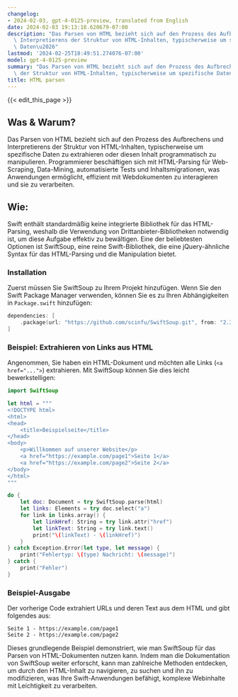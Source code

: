```yaml
---
changelog:
- 2024-02-03, gpt-4-0125-preview, translated from English
date: 2024-02-03 19:13:18.620679-07:00
description: "Das Parsen von HTML bezieht sich auf den Prozess des Aufbrechens und\
  \ Interpretierens der Struktur von HTML-Inhalten, typischerweise um spezifische\
  \ Daten\u2026"
lastmod: '2024-02-25T18:49:51.274076-07:00'
model: gpt-4-0125-preview
summary: "Das Parsen von HTML bezieht sich auf den Prozess des Aufbrechens und Interpretierens\
  \ der Struktur von HTML-Inhalten, typischerweise um spezifische Daten\u2026"
title: HTML parsen
---
```


{{< edit_this_page >}}

## Was & Warum?
Das Parsen von HTML bezieht sich auf den Prozess des Aufbrechens und Interpretierens der Struktur von HTML-Inhalten, typischerweise um spezifische Daten zu extrahieren oder diesen Inhalt programmatisch zu manipulieren. Programmierer beschäftigen sich mit HTML-Parsing für Web-Scraping, Data-Mining, automatisierte Tests und Inhaltsmigrationen, was Anwendungen ermöglicht, effizient mit Webdokumenten zu interagieren und sie zu verarbeiten.

## Wie:
Swift enthält standardmäßig keine integrierte Bibliothek für das HTML-Parsing, weshalb die Verwendung von Drittanbieter-Bibliotheken notwendig ist, um diese Aufgabe effektiv zu bewältigen. Eine der beliebtesten Optionen ist SwiftSoup, eine reine Swift-Bibliothek, die eine jQuery-ähnliche Syntax für das HTML-Parsing und die Manipulation bietet.

### Installation
Zuerst müssen Sie SwiftSoup zu Ihrem Projekt hinzufügen. Wenn Sie den Swift Package Manager verwenden, können Sie es zu Ihren Abhängigkeiten in `Package.swift` hinzufügen:

```swift
dependencies: [
    .package(url: "https://github.com/scinfu/SwiftSoup.git", from: "2.3.2")
]
```

### Beispiel: Extrahieren von Links aus HTML
Angenommen, Sie haben ein HTML-Dokument und möchten alle Links (`<a href="...">`) extrahieren. Mit SwiftSoup können Sie dies leicht bewerkstelligen:

```swift
import SwiftSoup

let html = """
<!DOCTYPE html>
<html>
<head>
    <title>Beispielseite</title>
</head>
<body>
    <p>Willkommen auf unserer Website</p>
    <a href="https://example.com/page1">Seite 1</a>
    <a href="https://example.com/page2">Seite 2</a>
</body>
</html>
"""

do {
    let doc: Document = try SwiftSoup.parse(html)
    let links: Elements = try doc.select("a")
    for link in links.array() {
        let linkHref: String = try link.attr("href")
        let linkText: String = try link.text()
        print("\(linkText) - \(linkHref)")
    }
} catch Exception.Error(let type, let message) {
    print("Fehlertyp: \(type) Nachricht: \(message)")
} catch {
    print("Fehler")
}
```

### Beispiel-Ausgabe
Der vorherige Code extrahiert URLs und deren Text aus dem HTML und gibt folgendes aus:

```
Seite 1 - https://example.com/page1
Seite 2 - https://example.com/page2
```

Dieses grundlegende Beispiel demonstriert, wie man SwiftSoup für das Parsen von HTML-Dokumenten nutzen kann. Indem man die Dokumentation von SwiftSoup weiter erforscht, kann man zahlreiche Methoden entdecken, um durch den HTML-Inhalt zu navigieren, zu suchen und ihn zu modifizieren, was Ihre Swift-Anwendungen befähigt, komplexe Webinhalte mit Leichtigkeit zu verarbeiten.
